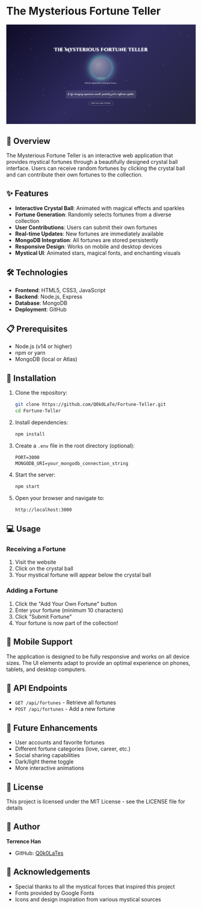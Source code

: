 # The Mysterious Fortune Teller

![Fortune Teller Preview](https://github.com/Q0k0LaTe/Fortune-Teller/blob/master/preview.png)

## 🔮 Overview

The Mysterious Fortune Teller is an interactive web application that provides mystical fortunes through a beautifully designed crystal ball interface. Users can receive random fortunes by clicking the crystal ball and can contribute their own fortunes to the collection.

## ✨ Features

- **Interactive Crystal Ball**: Animated with magical effects and sparkles
- **Fortune Generation**: Randomly selects fortunes from a diverse collection
- **User Contributions**: Users can submit their own fortunes
- **Real-time Updates**: New fortunes are immediately available
- **MongoDB Integration**: All fortunes are stored persistently
- **Responsive Design**: Works on mobile and desktop devices
- **Mystical UI**: Animated stars, magical fonts, and enchanting visuals

## 🛠️ Technologies

- **Frontend**: HTML5, CSS3, JavaScript
- **Backend**: Node.js, Express
- **Database**: MongoDB
- **Deployment**: GitHub

## 📋 Prerequisites

- Node.js (v14 or higher)
- npm or yarn
- MongoDB (local or Atlas)

## 🚀 Installation

1. Clone the repository:
   ```bash
   git clone https://github.com/Q0k0LaTe/Fortune-Teller.git
   cd Fortune-Teller
   ```

2. Install dependencies:
   ```bash
   npm install
   ```

3. Create a `.env` file in the root directory (optional):
   ```
   PORT=3000
   MONGODB_URI=your_mongodb_connection_string
   ```

4. Start the server:
   ```bash
   npm start
   ```

5. Open your browser and navigate to:
   ```
   http://localhost:3000
   ```

## 💻 Usage

### Receiving a Fortune
1. Visit the website
2. Click on the crystal ball
3. Your mystical fortune will appear below the crystal ball

### Adding a Fortune
1. Click the "Add Your Own Fortune" button
2. Enter your fortune (minimum 10 characters)
3. Click "Submit Fortune"
4. Your fortune is now part of the collection!

## 📱 Mobile Support

The application is designed to be fully responsive and works on all device sizes. The UI elements adapt to provide an optimal experience on phones, tablets, and desktop computers.

## 🔄 API Endpoints

- `GET /api/fortunes` - Retrieve all fortunes
- `POST /api/fortunes` - Add a new fortune

## 🔮 Future Enhancements

- User accounts and favorite fortunes
- Different fortune categories (love, career, etc.)
- Social sharing capabilities
- Dark/light theme toggle
- More interactive animations

## 📝 License

This project is licensed under the MIT License - see the LICENSE file for details

## 👤 Author

**Terrence Han**

- GitHub: [Q0k0LaTes](https://github.com/Q0k0LaTe)

## 🙏 Acknowledgements

- Special thanks to all the mystical forces that inspired this project
- Fonts provided by Google Fonts
- Icons and design inspiration from various mystical sources
